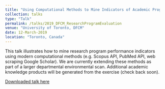 ```yaml
---
title: "Using Computational Methods to Mine Indicators of Academic Program Performance"
collection: talks
type: "Talk"
permalink: /talks/2019_DFCM_ResearchProgramEvaluation
venue: "University of Toronto, DFCM"
date: 12-March-2019
location: "Toronto, Canada"
---
```


This talk illustrates how to mine research program performance indicators using modern computational methods (e.g. Scopus API, PubMed API, web scraping Google Scholar). We are currently extending these methods as part of a larger departmental environmental scan. Additional academic knowledge products will be generated from the exercise (check back soon).

[Downloaded talk here](../files/2019_DFCM_ResearchProgramEvaluation.pdf)

